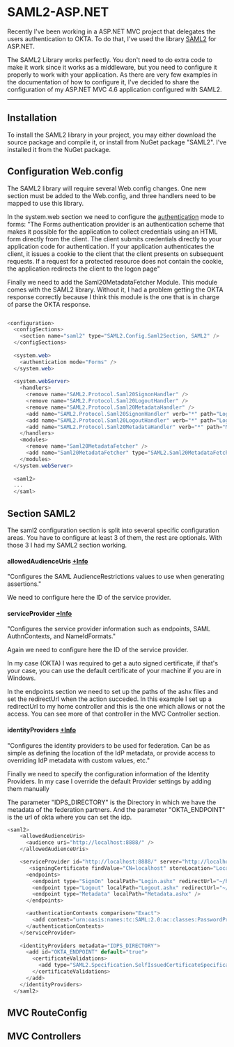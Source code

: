 SAML2-ASP.NET
==============

Recently I've been working in a ASP.NET MVC project that delegates the users authentication to OKTA. To do that, I've used the library [SAML2](https://saml2.codeplex.com/) for ASP.NET.

The SAML2 Library works perfectly. You don't need to do extra code to make it work since it works as a middleware, but you need to configure it properly to work with your application. As there are very few examples in the documentation of how to configure it, I've decided to share the configuration of my ASP.NET MVC 4.6 application configured with SAML2.

---

## Installation

To install the SAML2 library in your project, you may either download the source package and compile it, or install from NuGet package "SAML2".
I've installed it from the NuGet package.

## Configuration Web.config

The SAML2 library will require several Web.config changes. One new section must be added to the Web.config, and three handlers need to be mapped to use this library.

In the system.web section we need to configure the [authentication](https://msdn.microsoft.com/en-us//library/aa291347(v=vs.71).aspx) mode to forms: 
"The Forms authentication provider is an authentication scheme that makes it possible for the application to collect credentials using an HTML form directly from the client. The client submits credentials directly to your application code for authentication. If your application authenticates the client, it issues a cookie to the client that the client presents on subsequent requests. If a request for a protected resource does not contain the cookie, the application redirects the client to the logon page"

Finally we need to add the Saml20MetadataFetcher Module. This module comes with the SAML2 library. Without it, I had a problem getting the OKTA response correctly because I think this module is the one that is in charge of parse the OKTA response.

```csharp

<configuration>
  <configSections>
    <section name="saml2" type="SAML2.Config.Saml2Section, SAML2" />
  </configSections>
  
  <system.web>
    <authentication mode="Forms" />
  </system.web>
  
  <system.webServer>
    <handlers>
      <remove name="SAML2.Protocol.Saml20SignonHandler" />
      <remove name="SAML2.Protocol.Saml20LogoutHandler" />
      <remove name="SAML2.Protocol.Saml20MetadataHandler" />
      <add name="SAML2.Protocol.Saml20SignonHandler" verb="*" path="Login.ashx" type="SAML2.Protocol.Saml20SignonHandler, SAML2" />
      <add name="SAML2.Protocol.Saml20LogoutHandler" verb="*" path="Logout.ashx" type="SAML2.Protocol.Saml20LogoutHandler, SAML2" />
      <add name="SAML2.Protocol.Saml20MetadataHandler" verb="*" path="Metadata.ashx" type="SAML2.Protocol.Saml20MetadataHandler, SAML2" />
    </handlers>
    <modules>
      <remove name="Saml20MetadataFetcher" />
      <add name="Saml20MetadataFetcher" type="SAML2.Saml20MetadataFetcherModule" preCondition="managedHandler" />
    </modules>
  </system.webServer>
  
  <saml2>
  ...
  </saml>

```

## Section SAML2

The saml2 configuration section is split into several specific configuration areas. You have to configure at least 3 of them, the rest are optionals. With those 3 I had my SAML2 section working.

#### allowedAudienceUris [+Info](https://saml2.codeplex.com/wikipage?title=AllowedAudienceUris%20Element&referringTitle=Documentation)
"Configures the SAML AudienceRestrictions values to use when generating assertions."

We need to configure here the ID of the service provider.

#### serviceProvider [+Info](https://saml2.codeplex.com/wikipage?title=ServiceProvider%20Element&referringTitle=Documentation)
"Configures the service provider information such as endpoints, SAML AuthnContexts, and NameIdFormats."

Again we need to configure here the ID of the service provider.

In my case (OKTA) I was required to get a auto signed certificate, if that's your case, you can use the default certificate of your machine if you are in Windows.

In the endpoints section we need to set up the paths of the ashx files and set the redirectUrl when the action succeded. In this example I set up a redirectUrl to my home controller and this is the one which allows or not the access. You can see more of that controller in the MVC Controller section.

#### identityProviders [+Info](https://saml2.codeplex.com/wikipage?title=IdentityProviders%20Element&referringTitle=Documentation)
"Configures the identity providers to be used for federation. Can be as simple as defining the location of the IdP metadata, or provide access to overriding IdP metadata with custom values, etc."

Finally we need to specify the configuration information of the Identity Providers. In my case I override the default Provider settings by adding them manually

The parameter "IDPS_DIRECTORY" is the Directory in which we have the metadata of the federation partners.
And the parameter "OKTA_ENDPOINT" is the url of okta where you can set the idp.

```csharp
<saml2>
    <allowedAudienceUris>
      <audience uri="http://localhost:8888/" />
    </allowedAudienceUris>

    <serviceProvider id="http://localhost:8888/" server="http://localhost:8888/">
       <signingCertificate findValue="CN=localhost" storeLocation="LocalMachine" storeName="My" x509FindType="FindBySubjectDistinguishedName" />
      <endpoints>
        <endpoint type="SignOn" localPath="Login.ashx" redirectUrl="~/home/private" />
        <endpoint type="Logout" localPath="Logout.ashx" redirectUrl="~/home/index" />
        <endpoint type="Metadata" localPath="Metadata.ashx" />
      </endpoints>

      <authenticationContexts comparison="Exact">
        <add context="urn:oasis:names:tc:SAML:2.0:ac:classes:PasswordProtectedTransport" referenceType="AuthnContextClassRef" />
      </authenticationContexts>
    </serviceProvider>
    
    <identityProviders metadata="IDPS_DIRECTORY">
      <add id="OKTA_ENDPOINT" default="true">
        <certificateValidations>
          <add type="SAML2.Specification.SelfIssuedCertificateSpecification, SAML2" />
        </certificateValidations>
      </add>
    </identityProviders>
  </saml2>
```

## MVC RouteConfig

## MVC Controllers
